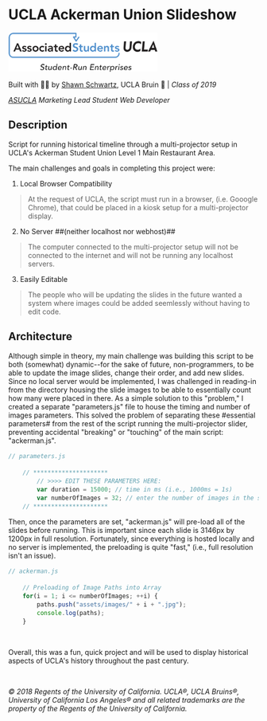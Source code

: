 # UCLA Ackerman Union Slideshow

<img src="/assets/images/asucla_student_u.png" width="300px" height="79px" alt="ASUCLA Student Union Logo">


Built with :blue_heart::yellow_heart: by [Shawn Schwartz](https://shawntylerschwartz.com), UCLA Bruin :bear: | *Class of 2019*

*[ASUCLA](https://asucla.ucla.edu) Marketing Lead Student Web Developer*

## Description
Script for running historical timeline through a multi-projector setup in UCLA's Ackerman Student Union Level 1 Main Restaurant Area.

The main challenges and goals in completing this project were:

1. Local Browser Compatibility
 > At the request of UCLA, the script must run in a browser, (i.e. Gooogle Chrome), that could be placed in a kiosk setup for a multi-projector display.

2. No Server ##(neither localhost nor webhost)##
 > The computer connected to the multi-projector setup will not be connected to the internet and will not be running any localhost servers. 

3. Easily Editable
 > The people who will be updating the slides in the future wanted a system where images could be added seemlessly without having to edit code. 

## Architecture
Although simple in theory, my main challenge was building this script to be both (somewhat) dynamic--for the sake of future, non-programmers, to be able to update the image slides, change their order, and add new slides. Since no local server would be implemented, I was challenged in reading-in from the directory housing the slide images to be able to essentially count how many were placed in there. As a simple solution to this "problem," I created a separate "parameters.js" file to house the timing and number of images parameters. This solved the problem of separating these #essential parameters# from the rest of the script running the multi-projector slider, preventing accidental "breaking" or "touching" of the main script: "ackerman.js".

```javascript
// parameters.js

	// *********************
		// >>>> EDIT THESE PARAMETERS HERE:
		var duration = 15000; // time in ms (i.e., 1000ms = 1s)
		var numberOfImages = 32; // enter the number of images in the slideshow here
	// *********************
```

Then, once the parameters are set, "ackerman.js" will pre-load all of the slides before running. This is important since each slide is 3146px by 1200px in full resolution. Fortunately, since everything is hosted locally and no server is implemented, the preloading is quite "fast," (i.e., full resolution isn't an issue).

```javascript
// ackerman.js

	// Preloading of Image Paths into Array
	for(i = 1; i <= numberOfImages; ++i) {
		paths.push("assets/images/" + i + ".jpg");
		console.log(paths);
	}
```

<br />

Overall, this was a fun, quick project and will be used to display historical aspects of UCLA's history throughout the past century.


<br />

*© 2018 Regents of the University of California. UCLA®, UCLA Bruins®, University of California Los Angeles® and all related trademarks are the property of the Regents of the University of California.*